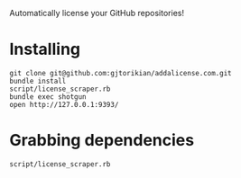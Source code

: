 Automatically license your GitHub repositories!

# Installing

```
git clone git@github.com:gjtorikian/addalicense.com.git
bundle install
script/license_scraper.rb
bundle exec shotgun
open http://127.0.0.1:9393/
```

# Grabbing dependencies

```
script/license_scraper.rb
```

